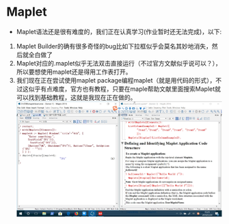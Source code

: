 # Maplet
+ Maplet语法还是很有难度的，我们正在认真学习(作业暂时还无法完成)，以下:
1. Maplet Builder的确有很多奇怪的bug比如下拉框似乎会莫名其妙地消失，然后就全白做了
2. Maplet对应的.maplet似乎无法双击直接运行（不过官方文献似乎说可以？），所以要想使用maplet还是得用工作表打开。
3. 我们现在正在尝试使用maplet package编程maplet（就是用代码的形式），不过这似乎有点难度，官方也有教程，只要在maple帮助文献里面搜索Maplet就可以找到基础教程，这就是我现在正在做的。
![example](https://github.com/Hobo12/Maplet/blob/master/example.jpg)
